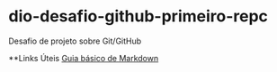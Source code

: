 # dio-desafio-github-primeiro-repc
Desafio de projeto sobre Git/GitHub 

**Links Úteis
[Guia básico de Markdown](https://docs.pipz.com/central-de-ajuda/learning-center/guia-basico-de-markdown#open)
